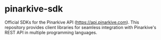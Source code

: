 # pinarkive-sdk
Official SDKs for the Pinarkive API (https://api.pinarkive.com). This repository provides client libraries for seamless integration with Pinarkive's REST API in multiple programming languages.
